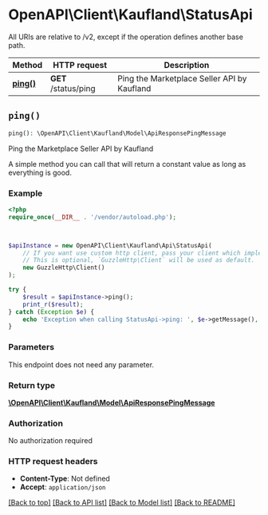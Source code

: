 # OpenAPI\Client\Kaufland\StatusApi

All URIs are relative to /v2, except if the operation defines another base path.

| Method | HTTP request | Description |
| ------------- | ------------- | ------------- |
| [**ping()**](StatusApi.md#ping) | **GET** /status/ping | Ping the Marketplace Seller API by Kaufland |


## `ping()`

```php
ping(): \OpenAPI\Client\Kaufland\Model\ApiResponsePingMessage
```

Ping the Marketplace Seller API by Kaufland

A simple method you can call that will return a constant value as long as everything is good.

### Example

```php
<?php
require_once(__DIR__ . '/vendor/autoload.php');



$apiInstance = new OpenAPI\Client\Kaufland\Api\StatusApi(
    // If you want use custom http client, pass your client which implements `GuzzleHttp\ClientInterface`.
    // This is optional, `GuzzleHttp\Client` will be used as default.
    new GuzzleHttp\Client()
);

try {
    $result = $apiInstance->ping();
    print_r($result);
} catch (Exception $e) {
    echo 'Exception when calling StatusApi->ping: ', $e->getMessage(), PHP_EOL;
}
```

### Parameters

This endpoint does not need any parameter.

### Return type

[**\OpenAPI\Client\Kaufland\Model\ApiResponsePingMessage**](../Model/ApiResponsePingMessage.md)

### Authorization

No authorization required

### HTTP request headers

- **Content-Type**: Not defined
- **Accept**: `application/json`

[[Back to top]](#) [[Back to API list]](../../README.md#endpoints)
[[Back to Model list]](../../README.md#models)
[[Back to README]](../../README.md)
